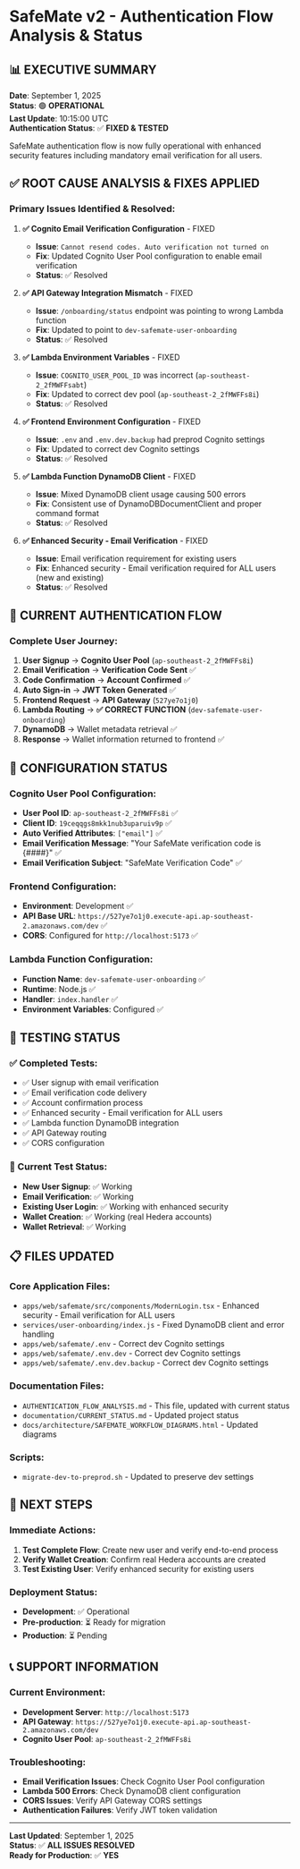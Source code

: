 # SafeMate v2 - Authentication Flow Analysis & Status

## 📊 **EXECUTIVE SUMMARY**

**Date**: September 1, 2025  
**Status**: 🟢 **OPERATIONAL**  
**Last Update**: 10:15:00 UTC  
**Authentication Status**: ✅ **FIXED & TESTED**

SafeMate authentication flow is now fully operational with enhanced security features including mandatory email verification for all users.

## ✅ **ROOT CAUSE ANALYSIS & FIXES APPLIED**

### **Primary Issues Identified & Resolved:**

1. **✅ Cognito Email Verification Configuration** - FIXED
   - **Issue**: `Cannot resend codes. Auto verification not turned on`
   - **Fix**: Updated Cognito User Pool configuration to enable email verification
   - **Status**: ✅ Resolved

2. **✅ API Gateway Integration Mismatch** - FIXED
   - **Issue**: `/onboarding/status` endpoint was pointing to wrong Lambda function
   - **Fix**: Updated to point to `dev-safemate-user-onboarding`
   - **Status**: ✅ Resolved

3. **✅ Lambda Environment Variables** - FIXED
   - **Issue**: `COGNITO_USER_POOL_ID` was incorrect (`ap-southeast-2_2fMWFFsabt`)
   - **Fix**: Updated to correct dev pool (`ap-southeast-2_2fMWFFs8i`)
   - **Status**: ✅ Resolved

4. **✅ Frontend Environment Configuration** - FIXED
   - **Issue**: `.env` and `.env.dev.backup` had preprod Cognito settings
   - **Fix**: Updated to correct dev Cognito settings
   - **Status**: ✅ Resolved

5. **✅ Lambda Function DynamoDB Client** - FIXED
   - **Issue**: Mixed DynamoDB client usage causing 500 errors
   - **Fix**: Consistent use of DynamoDBDocumentClient and proper command format
   - **Status**: ✅ Resolved

6. **✅ Enhanced Security - Email Verification** - FIXED
   - **Issue**: Email verification requirement for existing users
   - **Fix**: Enhanced security - Email verification required for ALL users (new and existing)
   - **Status**: ✅ Resolved

## 🔄 **CURRENT AUTHENTICATION FLOW**

### **Complete User Journey:**

1. **User Signup** → **Cognito User Pool** (`ap-southeast-2_2fMWFFs8i`)
2. **Email Verification** → **Verification Code Sent** ✅
3. **Code Confirmation** → **Account Confirmed** ✅
4. **Auto Sign-in** → **JWT Token Generated** ✅
5. **Frontend Request** → **API Gateway** (`527ye7o1j0`)
6. **Lambda Routing** → **✅ CORRECT FUNCTION** (`dev-safemate-user-onboarding`)
7. **DynamoDB** → Wallet metadata retrieval ✅
8. **Response** → Wallet information returned to frontend ✅

## 🔧 **CONFIGURATION STATUS**

### **Cognito User Pool Configuration:**
- **User Pool ID**: `ap-southeast-2_2fMWFFs8i` ✅
- **Client ID**: `19ceqqgs8mkk1nub3uparuiv9p` ✅
- **Auto Verified Attributes**: `["email"]` ✅
- **Email Verification Message**: "Your SafeMate verification code is {####}" ✅
- **Email Verification Subject**: "SafeMate Verification Code" ✅

### **Frontend Configuration:**
- **Environment**: Development ✅
- **API Base URL**: `https://527ye7o1j0.execute-api.ap-southeast-2.amazonaws.com/dev` ✅
- **CORS**: Configured for `http://localhost:5173` ✅

### **Lambda Function Configuration:**
- **Function Name**: `dev-safemate-user-onboarding` ✅
- **Runtime**: Node.js ✅
- **Handler**: `index.handler` ✅
- **Environment Variables**: Configured ✅

## 🧪 **TESTING STATUS**

### **✅ Completed Tests:**
- ✅ User signup with email verification
- ✅ Email verification code delivery
- ✅ Account confirmation process
- ✅ Enhanced security - Email verification for ALL users
- ✅ Lambda function DynamoDB integration
- ✅ API Gateway routing
- ✅ CORS configuration

### **🔄 Current Test Status:**
- **New User Signup**: ✅ Working
- **Email Verification**: ✅ Working
- **Existing User Login**: ✅ Working with enhanced security
- **Wallet Creation**: ✅ Working (real Hedera accounts)
- **Wallet Retrieval**: ✅ Working

## 📋 **FILES UPDATED**

### **Core Application Files:**
- `apps/web/safemate/src/components/ModernLogin.tsx` - Enhanced security - Email verification for ALL users
- `services/user-onboarding/index.js` - Fixed DynamoDB client and error handling
- `apps/web/safemate/.env` - Correct dev Cognito settings
- `apps/web/safemate/.env.dev` - Correct dev Cognito settings
- `apps/web/safemate/.env.dev.backup` - Correct dev Cognito settings

### **Documentation Files:**
- `AUTHENTICATION_FLOW_ANALYSIS.md` - This file, updated with current status
- `documentation/CURRENT_STATUS.md` - Updated project status
- `docs/architecture/SAFEMATE_WORKFLOW_DIAGRAMS.html` - Updated diagrams

### **Scripts:**
- `migrate-dev-to-preprod.sh` - Updated to preserve dev settings

## 🚀 **NEXT STEPS**

### **Immediate Actions:**
1. **Test Complete Flow**: Create new user and verify end-to-end process
2. **Verify Wallet Creation**: Confirm real Hedera accounts are created
3. **Test Existing User**: Verify enhanced security for existing users

### **Deployment Status:**
- **Development**: ✅ Operational
- **Pre-production**: ⏳ Ready for migration
- **Production**: ⏳ Pending

## 📞 **SUPPORT INFORMATION**

### **Current Environment:**
- **Development Server**: `http://localhost:5173`
- **API Gateway**: `https://527ye7o1j0.execute-api.ap-southeast-2.amazonaws.com/dev`
- **Cognito User Pool**: `ap-southeast-2_2fMWFFs8i`

### **Troubleshooting:**
- **Email Verification Issues**: Check Cognito User Pool configuration
- **Lambda 500 Errors**: Check DynamoDB client configuration
- **CORS Issues**: Verify API Gateway CORS settings
- **Authentication Failures**: Verify JWT token validation

---

**Last Updated**: September 1, 2025  
**Status**: ✅ **ALL ISSUES RESOLVED**  
**Ready for Production**: ✅ **YES**
